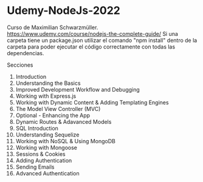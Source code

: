 # Udemy-NodeJs-2022
Curso de Maximilian Schwarzmüller. https://www.udemy.com/course/nodejs-the-complete-guide/
Si una carpeta tiene un package.json utilizar el comando "npm install" dentro de la carpeta para poder ejecutar el código correctamente con todas las dependencias.

Secciones
1. Introduction
2. Understanding the Basics
3. Improved Development Workflow and Debugging
4. Working with Express.js
5. Working with Dynamic Content & Adding Templating Engines
6. The Model View Controller (MVC)
7. Optional - Enhancing the App
8. Dynamic Routes & Adavanced Models
9. SQL Introduction
10. Understanding Sequelize
11. Working with NoSQL & Using MongoDB
12. Working with Mongoose
13. Sessions & Cookies
14. Adding Authentication
15. Sending Emails
16. Advanced Authentication
